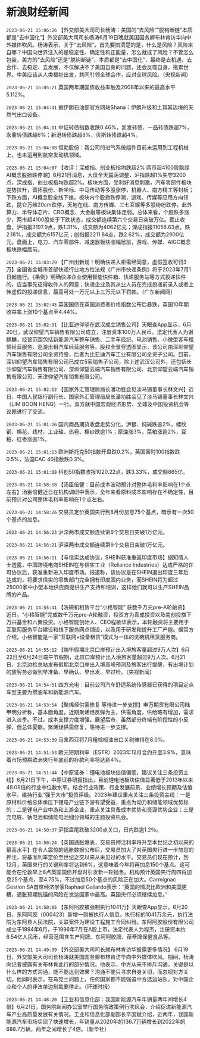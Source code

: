 # 新浪财经新闻
`2023-06-21 15:06:26` 【外交部美大司司长杨涛：美国的“去风险”“脱钩断链”本质都是“去中国化”】外交部美大司司长杨涛6月19日晚就美国国务卿布林肯访华向中外媒体吹风。杨涛表示，关于“去风险”。首先要搞清楚的是，什么是风险？风险来自哪？中国向世界注入的是稳定性、确定性和正能量，怎么就成了风险？不管怎么包装，美方的“去风险”还是“脱钩断链”，本质都是“去中国化”，最终是去机遇、去合作、去稳定、去发展，不仅解决不了美国自身的问题，还会反噬自身，拖累世界。中美应该从人类福祉出发，共同引领全球合作，应对全球风险。（央视新闻）

`2023-06-21 15:05:21` 英国两年期国债收益率触及2008年以来的最高水平5.112%。

`2023-06-21 15:04:41` 据伊朗石油部官方网站Shana：伊朗升级和土耳其边境的天然气出口设备。

`2023-06-21 15:04:11` 中证转债指数收跌0.46%，凯发转债、一品转债跌超7%，永鼎转债跌超6%；新港转债跌超8%，贝斯转债跌超4%。

`2023-06-21 15:04:08` 恒勃股份：我公司的进气系统组件目前未运用到工程机械上，也未运用到航空发动机领域。

`2023-06-21 15:04:07` 【收评：深成指、创业板指均跌超2% 两市超4100股飘绿 AI概念股掀跌停潮】6月21日消息，大盘全天震荡调整，沪指跌超1%失守3200点，深成指、创业板指均跌超2%。板块方面，受利好消息刺激，汽车零部件板块逆势拉升，晋拓股份、新坐标、中马传动等多股涨停，机器人、南方精工等封板；下跌方面，AI概念股全线下挫，板块内个股掀跌停潮，游戏、传媒等应用方向领跌，昆仑万维20cm跌停，天地在线、南方传媒、三七互娱等多股纷纷跌停，此外算力、半导体芯片、CRO概念、大金融等板块集体走弱。总体来看，个股跌多涨少，两市超4100股处于下跌状态，成交额连续第六个交易日突破万亿。截止收盘，沪指报3197.9点，跌1.31%，成交额为4062亿元；深成指报11058.63点，跌2.18%，成交额为6157亿元；创指报2211.84点，跌2.62%，成交额为2900亿元。盘面上，电力、汽车零部件、减速器板块涨幅居前，游戏、传媒、AIGC概念板块跌幅居前。

`2023-06-21 15:03:29` 【广州出新规！明确快递入柜需经同意，虚假签收可罚3万】全国省会城市首部快递行业地方性法规《广州市快递条例》将于2023年7月1日起施行。《条例》明确快递企业使用智能快件箱、快递服务站等方式投递快件的，应当事先征得收件人的同意；快递企业及其从业人员在完成投递前录入或者上传虚假的投递信息，最高可处一万元以上三万元以下罚款。（广东新闻网）

`2023-06-21 15:02:45` 英国国债在英国消费者价格指数公布后暴跌，英国10年期收益率上涨10个基点至4.44%。

`2023-06-21 15:02:31` 【比亚迪仰望在武汉成立销售公司】天眼查App显示，6月20日，武汉仰望汽车销售有限公司成立，注册资本100万人民币，法定代表人为谢麒麟，经营范围包括新能源汽车整车销售、二手车经纪、电池销售、小微型客车租赁经营服务、巡游出租汽车经营服务等。股权全景穿透图显示，该公司由深圳仰望汽车销售有限公司全资持股，后者为比亚迪汽车工业有限公司全资子公司。目前，深圳仰望汽车销售有限公司已成立5家销售子公司，除上述武汉公司外，还包括长沙仰望汽车销售有限公司、深圳仰望云端汽车销售有限公司、北京仰望云端汽车销售有限公司、天津仰望汽车销售有限公司。

`2023-06-21 15:02:12` 【国家外汇管理局局长潘功胜会见淡马锡董事长林文兴】近日，中国人民银行副行长、国家外汇管理局局长潘功胜会见了淡马锡董事长林文兴（LIM BOON HENG）一行。双方就中国宏观经济形势、全球及中国投资机会等议题进行了交流。

`2023-06-21 15:01:26` 国内商品期货收盘走势分化，沪银、纯碱跌逾2%，螺纹钢、棉花、线材、工业硅、热卷、棉纱跌逾1%；原油涨3%，菜粕涨逾2%，豆粕、红枣涨逾1%。

`2023-06-21 15:01:13` 欧洲斯托克50指数开盘跌0.2%，英国富时100指数跌0.5%，法国CAC 40指数跌0.3%。

`2023-06-21 15:01:08` 科创50指数收报1020.22点，跌3.33%，成交额865亿。

`2023-06-21 14:58:58` 【汤臣倍健：目前成本波动预计对整体毛利率影响在1个点左右】汤臣倍健近日在机构调研中表示，全年来看原料成本影响存在不确定性，目前预计对公司整体毛利率影响在1个点左右。

`2023-06-21 14:58:26` 交易员定价英国央行到8月份加息75个基点，暗示有一次50个基点的加息。

`2023-06-21 14:56:23` 沪深两市成交额连续第6个交易日突破1万亿元。

`2023-06-21 14:56:21` 沪深两市成交额连续第6个交易日突破1万亿元。

`2023-06-21 14:56:11` 【与信实达成协议，SHEIN获准重返印度市场】据知情人士透露，中国跨境电商SHEIN在与信实工业（Reliance Industries）达成严格的许可协议后，获准重新进入印度市场。报道称，该协议是在SHEIN退出印度三年后达成的，将要求信实的零售部门完全拥有印度国内业务，而SHEIN将为超过25000家中小型本地供应商提供生产支持和培训，这样他们就可以生产SHEIN品牌的产品。

`2023-06-21 14:55:41`    【洗碗机租赁平台“小格智能” 获数千万元pre-A轮融资】 近日，“小格智能”完成数千万元pre-A轮融资，投资方为真成投资以及南创投旗下万兴基金和六翼投资。小格智能创始人、CEO程敏华表示，本轮融资将主要用于互联网服务平台建设和线下服务网点铺设，以及用于研发和提升工厂产能。据官方介绍，小格智能是一家“互联网+设备租赁”模式为一体的洗碗机租赁服务商。

`2023-06-21 14:55:12` 【端午假期北京口岸预计出入境旅客量超过9万人次】6月22日至6月24日端午节假期，北京口岸预计出入境旅客量超过9万人次。6月21日，北京边检总站发布假期北京口岸出入境高峰预测及旅客出行提醒，有出境计划的旅客务必做到早准备、早确认、早出发、早过检。（央视新闻）

`2023-06-21 14:54:51` 四方光电：目前公司汽车舒适系统传感器已获得的项目定点车型主要为燃油车和新能源汽车。

`2023-06-21 14:53:54` 【聚烯烃供需修复 等待进一步支撑】申万期货有限公司陆甲明分析称，基本面角度，近期聚烯烃反弹为主，供需角度，供给略有增加，需求进入淡季。不过，成本支撑力度增强。展望后市，虽然部分终端有阶段性的小反弹，但总体夏歇。聚烯烃供需修复，等待进一步支撑。

`2023-06-21 14:53:39` 马来西亚将7月粗棕榈油出口关税维持在8.0%。

`2023-06-21 14:51:53` 欧元短期利率（ESTR）2023年12月合约升至3.9%，意味着市场预期欧洲央行年底前的存款利率将达到4%。

`2023-06-21 14:51:44` 【中原证券：锂电池板块估值偏低，建议关注三条投资主线】6月21日下午，中原证券研报指出，目前锂电池板块估值显著低于2013年以来48.08倍的行业中位数水平。结合行业政策、行业发展前景、业绩增长预期及估值水平，维持行业“强于大市”投资评级。2023年建议重点关注三条投资主线：一是原材料价格总体承压下锂电产业链下游有望受益，重点为动力和储能领域优势标的；二是锂电产业中游和上游企业，重点关注具备成本优势和资源优势企业；三是充电桩、钠电池和储能电池细分领域的主题投资机会。

`2023-06-21 14:50:37` 沪指盘尾跌破3200点关口，日内跌逾1.2％。

`2023-06-21 14:50:24` 【英国通胀爆表，交易员押注利率将升至本世纪之初以来的最高水平】在令人震惊的通胀数据公布后，交易员加大了对英国央行进一步加息的押注，将基准利率定价至世纪之交以来从未见过的水平。交易员们现在预计，到12月，英国央行的关键利率将达到6%，这意味着今年将再加息150个基点。这可能会在伦敦早上8点英国国债开盘时引发新一轮抛售。机构预计英国央行周四将加息25个基点，至4.75%，不过加息50个基点的风险正在加大。Carmignac Gestion SA首席经济学家Raphael Gallardo表示：“英国的情况比欧洲和美国更糟，通胀预期脱锚的风险在发达国家中最高。英国央行必须继续加息。”

`2023-06-21 14:50:05` 【东阿阿胶被强制执行1041万】天眼查App显示，6月20日，东阿阿胶（000423）新增一则被执行人信息，执行标的1041万余元，执行法院为东阿县人民法院，关联案件为建设工程施工合同纠纷。东阿阿胶股份有限公司成立于1994年6月，于1996年7月在A股上市，法定代表人为程杰，注册资本约6.54亿人民币，经营范围含生产阿牌、东阿阿胶牌、葆苓牌保健食品等。

`2023-06-21 14:49:39` 【外交部美大司司长就布林肯访华披露更多情况】 6月19日，外交部美大司司长杨涛就美国国务卿布林肯访华向中外媒体吹风。期间，杨涛向记者披露有关布林肯此行的部分情况。他表示，中方从来不排斥沟通，关键是以什么样的方式沟通，能不能达到效果？沟通不能只寻求自身关切，而忽视对方关切。他同时表示，在乌克兰问题上，任何国家都不能强迫中方选边站队，对中国企业和个人的非法单边制裁要停止。（环球时报）

`2023-06-21 14:48:20` 【工业和信息化部：我国新能源汽车年销量两年间增长4倍】6月21日，国务院新闻办公室举行国务院政策例行吹风会，介绍促进新能源汽车产业高质量发展有关情况。工业和信息化部副部长辛国斌介绍，近两年，我国新能源汽车市场实现了快速增长，年销量从2020年的136.7万辆增长到2022年的688.7万辆，两年之间增长了4倍。（新华社）


